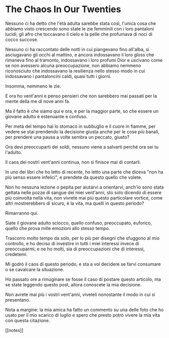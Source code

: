 # The Chaos In Our Twenties

Nessuno ci ha detto che l'età adulta sarebbe stata così, l'unica cosa che abbiamo visto crescendo sono state le zie femminili con i loro pantaloni lucidi, gli afro che toccavano il cielo e la pelle che profumava di noci di cocco succose.

Nessuno ci ha raccontato delle notti in cui piangevano fino all'alba, si asciugavano gli occhi al mattino, e ancora indossavano il loro gloss che rimaneva fino al tramonto, indossavano i loro profumi Dior e uscivano come se non avessero alcuna preoccupazione, non abbiamo nemmeno riconosciuto che indossavano la resilienza nello stesso modo in cui indossavano i pantaloncini caldi, quasi tutti i giorni.

Insomma, nemmeno le zie.

E ora ho vent'anni e penso pensieri che non sarebbero mai passati per la mente della me di nove anni fa.

Ma il fatto è che siamo qui e ora, e per la maggior parte, so che essere un giovane adulto è estenuante e confuso.

Per metà del tempo hai lo stomaco in subbuglio e il cuore in fiamme, per vedere se stai prendendo la decisione giusta anche per le cose più banali, per prendere una pausa a volte sembra un peccato, giusto?

Ora devi preoccuparti dei soldi, nessuno viene a salvarti perché ora sei tu l'adulto.

Il caos dei nostri vent'anni continua, non si finisce mai di contarli.

In uno dei libri che ho letto di recente, ho letto una parte che diceva "non ha più senso essere infelici", e prendete da questo quello che volete.

Non ho nessuna lezione o pepita per aiutarvi a orientarvi, anch'io sono stata gettata nelle pozze di sangue dei miei vent'anni, sto solo dicendo di essere più coinvolta nella vita, non vivrete mai più questo particolare vortice, come altri mostrerebbero di sicuro, è la vita, ma quelli in questo periodo?

Rimarranno qui.

Siate il giovane adulto sciocco, quello confuso, preoccupato, euforico, quello che prova mille emozioni allo stesso tempo.

Trascorro molto tempo da solo, per lo più per disegni che sfuggono al mio controllo, e ho deciso di investire in tutti i miei interessi invece di preoccuparmi, e ne ho molti, sia di preoccupazioni che di interessi, credetemi.

Mi godrò il caos di questo periodo, e sta a voi decidere se farvi consumare o se cavalcare la situazione.

Ho passato ore a rimuginare se fosse il caso di postare questo articolo, ma se state leggendo questo post, allora conoscete la mia decisione.

Non avrete mai più i vostri vent'anni, viveteli nonostante il modo in cui si presentano.

Nota a margine: la mia amica ha fatto un commento su una delle foto che ho usato per il mio scarico di luglio e spero che presto potrò vivere la mia vita con questa citazione.

[[notes]]
